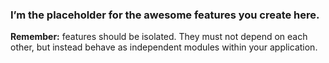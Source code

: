 ### I’m the placeholder for the awesome features you create here.
**Remember:** features should be isolated. They must not depend on each other, but instead behave as independent modules within your application.
